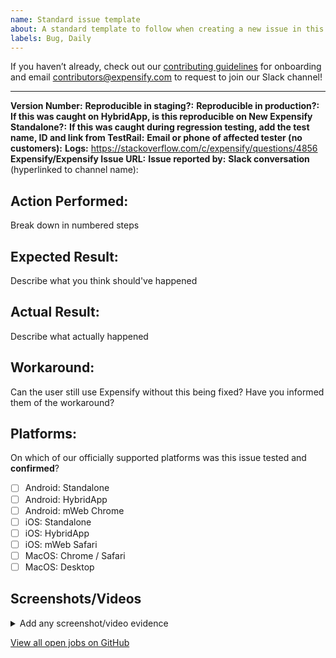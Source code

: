 ```yaml
---
name: Standard issue template
about: A standard template to follow when creating a new issue in this repository
labels: Bug, Daily
---
```


If you haven’t already, check out our [contributing guidelines](https://github.com/Expensify/ReactNativeChat/blob/main/contributingGuides/CONTRIBUTING.md) for onboarding and email contributors@expensify.com to request to join our Slack channel!
___

**Version Number:**
**Reproducible in staging?:**
**Reproducible in production?:**
**If this was caught on HybridApp, is this reproducible on New Expensify Standalone?:**
**If this was caught during regression testing, add the test name, ID and link from TestRail:**
**Email or phone of affected tester (no customers):**
**Logs:** https://stackoverflow.com/c/expensify/questions/4856
**Expensify/Expensify Issue URL:**
**Issue reported by:**
**Slack conversation** (hyperlinked to channel name):

## Action Performed:
Break down in numbered steps

## Expected Result:
Describe what you think should've happened

## Actual Result:
Describe what actually happened

## Workaround:
Can the user still use Expensify without this being fixed? Have you informed them of the workaround?

## Platforms:
<!---
Check off any platforms that are affected by this issue
--->
On which of our officially supported platforms was this issue tested and **confirmed**?
- [ ] Android: Standalone
- [ ] Android: HybridApp
- [ ] Android: mWeb Chrome
- [ ] iOS: Standalone
- [ ] iOS: HybridApp
- [ ] iOS: mWeb Safari
- [ ] MacOS: Chrome / Safari
- [ ] MacOS: Desktop

## Screenshots/Videos

<details>
  <summary>Add any screenshot/video evidence</summary>


</details>

[View all open jobs on GitHub](https://github.com/Expensify/App/issues?q=is%3Aopen+is%3Aissue+label%3A%22Help+Wanted%22)

